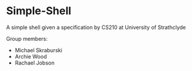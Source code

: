 # Simple-Shell
A simple shell given a specification by CS210 at University of Strathclyde

Group members:
- Michael Skraburski
- Archie Wood
- Rachael Jobson

